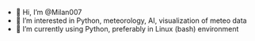 - 👋 Hi, I’m @Milan007
- 👀 I’m interested in Python, meteorology, AI, visualization of meteo data
- 🌱 I’m currently using Python, preferably in Linux (bash) environment

<!---
Milan007-sys/Milan007-sys is a ✨ special ✨ repository because its `README.md` (this file) appears on your GitHub profile.
You can click the Preview link to take a look at your changes.
--->

